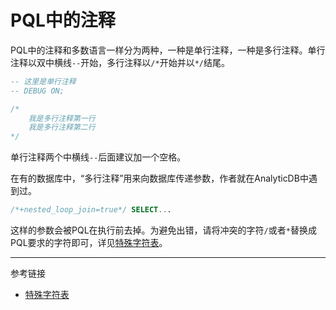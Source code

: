 # PQL中的注释
PQL中的注释和多数语言一样分为两种，一种是单行注释，一种是多行注释。单行注释以双中横线`--`开始，多行注释以`/*`开始并以`*/`结尾。
```sql
-- 这里是单行注释
-- DEBUG ON;

/*
    我是多行注释第一行
    我是多行注释第二行
*/
```
单行注释两个中横线`--`后面建议加一个空格。

在有的数据库中，“多行注释”用来向数据库传递参数，作者就在AnalyticDB中遇到过。
```sql
/*+nested_loop_join=true*/ SELECT...
```
这样的参数会被PQL在执行前去掉。为避免出错，请将冲突的字符`/`或者`*`替换成PQL要求的字符即可，详见[特殊字符表](/pql/characters.md)。

---
参考链接
* [特殊字符表](/pql/characters.md)